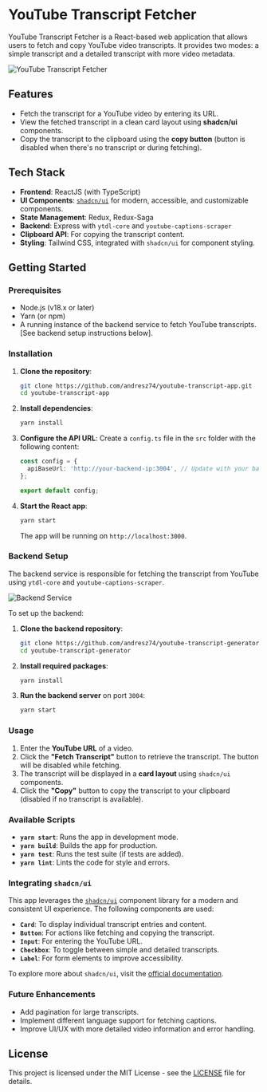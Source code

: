 # YouTube Transcript Fetcher

YouTube Transcript Fetcher is a React-based web application that allows users to fetch and copy YouTube video transcripts. It provides two modes: a simple transcript and a detailed transcript with more video metadata.

![YouTube Transcript Fetcher](https://objects-us-east-1.dream.io/az-assets/youtube-transcript.png "YouTube Transcript Fetcher")

## Features

- Fetch the transcript for a YouTube video by entering its URL.
- View the fetched transcript in a clean card layout using **shadcn/ui** components.
- Copy the transcript to the clipboard using the **copy button** (button is disabled when there's no transcript or during fetching).

## Tech Stack

- **Frontend**: ReactJS (with TypeScript)
- **UI Components**: [`shadcn/ui`](https://ui.shadcn.com) for modern, accessible, and customizable components.
- **State Management**: Redux, Redux-Saga
- **Backend**: Express with `ytdl-core` and `youtube-captions-scraper`
- **Clipboard API**: For copying the transcript content.
- **Styling**: Tailwind CSS, integrated with `shadcn/ui` for component styling.

## Getting Started

### Prerequisites

- Node.js (v18.x or later)
- Yarn (or npm)
- A running instance of the backend service to fetch YouTube transcripts. [See backend setup instructions below].

### Installation

1. **Clone the repository**:
   ```bash
   git clone https://github.com/andresz74/youtube-transcript-app.git
   cd youtube-transcript-app
   ```

2. **Install dependencies**:
   ```bash
   yarn install
   ```

3. **Configure the API URL**:
   Create a `config.ts` file in the `src` folder with the following content:
   ```ts
   const config = {
     apiBaseUrl: 'http://your-backend-ip:3004', // Update with your backend server URL
   };

   export default config;
   ```

4. **Start the React app**:
   ```bash
   yarn start
   ```

   The app will be running on `http://localhost:3000`.

### Backend Setup

The backend service is responsible for fetching the transcript from YouTube using `ytdl-core` and `youtube-captions-scraper`.

![Backend Service](https://objects-us-east-1.dream.io/az-assets/youtube-transcript-generator-2.png "YouTube Transcript Generator")

To set up the backend:

1. **Clone the backend repository**:
    ```bash
    git clone https://github.com/andresz74/youtube-transcript-generator.git
    cd youtube-transcript-generator
    ```

2. **Install required packages**:
   ```bash
   yarn install
   ```

3. **Run the backend server** on port `3004`:
    ```bash
    yarn start
    ```

### Usage

1. Enter the **YouTube URL** of a video.
2. Click the **"Fetch Transcript"** button to retrieve the transcript. The button will be disabled while fetching.
3. The transcript will be displayed in a **card layout** using `shadcn/ui` components.
4. Click the **"Copy"** button to copy the transcript to your clipboard (disabled if no transcript is available).

### Available Scripts

- **`yarn start`**: Runs the app in development mode.
- **`yarn build`**: Builds the app for production.
- **`yarn test`**: Runs the test suite (if tests are added).
- **`yarn lint`**: Lints the code for style and errors.

### Integrating `shadcn/ui`

This app leverages the [`shadcn/ui`](https://ui.shadcn.com) component library for a modern and consistent UI experience. The following components are used:

- **`Card`**: To display individual transcript entries and content.
- **`Button`**: For actions like fetching and copying the transcript.
- **`Input`**: For entering the YouTube URL.
- **`Checkbox`**: To toggle between simple and detailed transcripts.
- **`Label`**: For form elements to improve accessibility.

To explore more about `shadcn/ui`, visit the [official documentation](https://ui.shadcn.com/docs).

### Future Enhancements

- Add pagination for large transcripts.
- Implement different language support for fetching captions.
- Improve UI/UX with more detailed video information and error handling.

## License

This project is licensed under the MIT License - see the [LICENSE](LICENSE) file for details.
